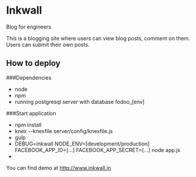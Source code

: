 # Inkwall
Blog for engineers

This is a blogging site where users can view blog posts, comment on them.
Users can submit their own posts.

## How to deploy
###Dependencies
- node
- npm
- running postgresql server with database fodoo_[env]

###Start application
- npm install
- knex --knexfile server/config/knexfile.js <command>
- gulp
- DEBUG=inkwall NODE_ENV=[development/production] FACEBOOK_APP_ID=[...] FACEBOOK_APP_SECRET=[...]  node app.js
-

You can find demo at http://www.inkwall.in
